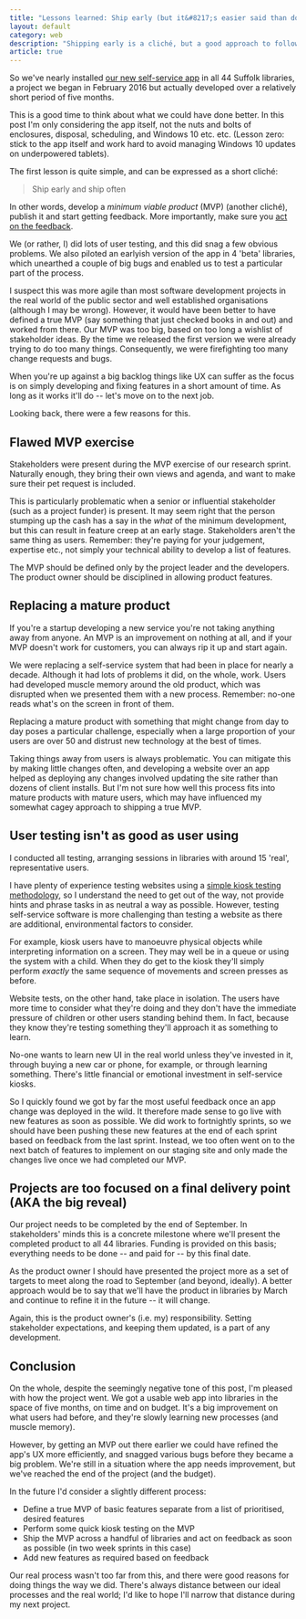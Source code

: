 ```yaml
---
title: "Lessons learned: Ship early (but it&#8217;s easier said than done)"
layout: default
category: web
description: "Shipping early is a cliché, but a good approach to follow. But it&#8217;s difficult to do when you&#8217;re updating a mature product and you already have a captive audience."
article: true
---
```


So we've nearly installed [our new self-service app](/2016/12/managing-self-service-project/) in all 44 Suffolk libraries, a project we began in February 2016 but actually developed over a relatively short period of five months.

This is a good time to think about what we could have done better. In this post I'm only considering the app itself, not the nuts and bolts of enclosures, disposal, scheduling, and Windows 10 etc. etc. (Lesson zero: stick to the app itself and work hard to avoid managing Windows 10 updates on underpowered tablets).

The first lesson is quite simple, and can be expressed as a short cliché:

> Ship early and ship often

In other words, develop a _minimum viable product_ (MVP) (another cliché), publish it and start getting feedback. More importantly, make sure you [act on the feedback](/2017/04/small-v-big-user-studies-acting-on-feedback/).

We (or rather, I) did lots of user testing, and this did snag a few obvious problems. We also piloted an earlyish version of the app in 4 'beta' libraries, which unearthed a couple of big bugs and enabled us to test a particular part of the process.

I suspect this was more agile than most software development projects in the real world of the public sector and well established organisations (although I may be wrong). However, it would have been better to have defined a true MVP (say something that just checked books in and out) and worked from there. Our MVP was too big, based on too long a wishlist of stakeholder ideas. By the time we released the first version we were already trying to do too many things. Consequently, we were firefighting too many change requests and bugs.

When you're up against a big backlog things like UX can suffer as the focus is on simply developing and fixing features in a short amount of time. As long as it works it'll do -- let's move on to the next job.

Looking back, there were a few reasons for this.

## Flawed MVP exercise

Stakeholders were present during the MVP exercise of our research sprint. Naturally enough, they bring their own views and agenda, and want to make sure their pet request is included.

This is particularly problematic when a senior or influential stakeholder (such as a project funder) is present. It may seem right that the person stumping up the cash has a say in the _what_ of the minimum development, but this can result in feature creep at an early stage. Stakeholders aren't the same thing as users. Remember: they're paying for your judgement, expertise etc., not simply your technical ability to develop a list of features.

The MVP should be defined only by the project leader and the developers. The product owner should be disciplined in allowing product features.

## Replacing a mature product

If you're a startup developing a new service you're not taking anything away from anyone. An MVP is an improvement on nothing at all, and if your MVP doesn't work for customers, you can always rip it up and start again.

We were replacing a self-service system that had been in place for nearly a decade. Although it had lots of problems it did, on the whole, work. Users had developed muscle memory around the old product, which was disrupted when we presented them with a new process. Remember: no-one reads what's on the screen in front of them.

Replacing a mature product with something that might change from day to day poses a particular challenge, especially when a large proportion of your users are over 50 and distrust new technology at the best of times.

Taking things away from users is always problematic. You can mitigate this by making little changes often, and developing a website over an app helped as deploying any changes involved updating the site rather than dozens of client installs. But I'm not sure how well this process fits into mature products with mature users, which may have influenced my somewhat cagey approach to shipping a true MVP.

## User testing isn't as good as user using

I conducted all testing, arranging sessions in libraries with around 15 'real', representative users.

I have plenty of experience testing websites using a [simple kiosk testing methodology](https://www.nngroup.com/articles/why-you-only-need-to-test-with-5-users/), so I understand the need to get out of the way, not provide hints and phrase tasks in as neutral a way as possible. However, testing self-service software is more challenging than testing a website as there are additional, environmental factors to consider.

For example, kiosk users have to manoeuvre physical objects while interpreting information on a screen. They may well be in a queue or using the system with a child. When they do get to the kiosk they'll simply perform _exactly_ the same sequence of movements and screen presses as before.

Website tests, on the other hand, take place in isolation. The users have more time to consider what they're doing and they don't have the immediate pressure of children or other users standing behind them. In fact, because they know they're testing something they'll approach it as something to learn.

No-one wants to learn new UI in the real world unless they've invested in it, through buying a new car or phone, for example, or through learning something. There's little financial or emotional investment in self-service kiosks.

So I quickly found we got by far the most useful feedback once an app change was deployed in the wild. It therefore made sense to go live with new features as soon as possible. We did work to fortnightly sprints, so we should have been pushing these new features at the end of each sprint based on feedback from the last sprint. Instead, we too often went on to the next batch of features to implement on our staging site and only made the changes live once we had completed our MVP.

## Projects are too focused on a final delivery point (AKA the big reveal)

Our project needs to be completed by the end of September. In stakeholders' minds this is a concrete milestone where we'll present the completed product to all 44 libraries. Funding is provided on this basis; everything needs to be done -- and paid for -- by this final date.

As the product owner I should have presented the project more as a set of targets to meet along the road to September (and beyond, ideally). A better approach would be to say that we'll have the product in libraries by March and continue to refine it in the future -- it will change.

Again, this is the product owner's (i.e. my) responsibility. Setting stakeholder expectations, and keeping them updated, is a part of any development.

## Conclusion

On the whole, despite the seemingly negative tone of this post, I'm pleased with how the project went. We got a usable web app into libraries in the space of five months, on time and on budget. It's a big improvement on what users had before, and they're slowly learning new processes (and muscle memory).

However, by getting an MVP out there earlier we could have refined the app's UX more efficiently, and snagged various bugs before they became a big problem. We're still in a situation where the app needs improvement, but we've reached the end of the project (and the budget).

In the future I'd consider a slightly different process:

- Define a true MVP of basic features separate from a list of prioritised, desired features
- Perform some quick kiosk testing on the MVP
- Ship the MVP across a handful of libraries and act on feedback as soon as possible (in two week sprints in this case)
- Add new features as required based on feedback

Our real process wasn't too far from this, and there were good reasons for doing things the way we did. There's always distance between our ideal processes and the real world; I'd like to hope I'll narrow that distance during my next project.
